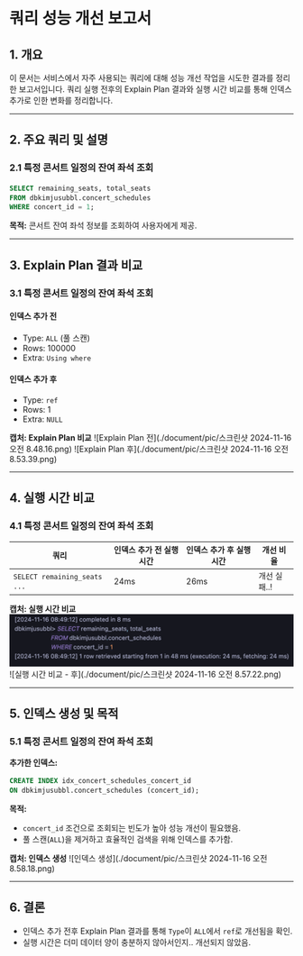 
# 쿼리 성능 개선 보고서

## 1. 개요
이 문서는 서비스에서 자주 사용되는 쿼리에 대해 성능 개선 작업을 시도한 결과를 정리한 보고서입니다. 
쿼리 실행 전후의 Explain Plan 결과와 실행 시간 비교를 통해 인덱스 추가로 인한 변화를 정리합니다.

---

## 2. 주요 쿼리 및 설명
### 2.1 특정 콘서트 일정의 잔여 좌석 조회
```sql
SELECT remaining_seats, total_seats
FROM dbkimjusubbl.concert_schedules
WHERE concert_id = 1;
```
**목적:** 콘서트 잔여 좌석 정보를 조회하여 사용자에게 제공.

---

## 3. Explain Plan 결과 비교
### 3.1 특정 콘서트 일정의 잔여 좌석 조회
#### 인덱스 추가 전
- Type: `ALL` (풀 스캔)
- Rows: 100000 
- Extra: `Using where`

#### 인덱스 추가 후
- Type: `ref`
- Rows: 1
- Extra: `NULL`

**캡처: Explain Plan 비교**
![Explain Plan 전](./document/pic/스크린샷 2024-11-16 오전 8.48.16.png)
![Explain Plan 후](./document/pic/스크린샷 2024-11-16 오전 8.53.39.png)

---

## 4. 실행 시간 비교
### 4.1 특정 콘서트 일정의 잔여 좌석 조회
| 쿼리                              | 인덱스 추가 전 실행 시간 | 인덱스 추가 후 실행 시간 | 개선 비율    |
|-----------------------------------|----------------|----------------|----------|
| `SELECT remaining_seats ...`      | 24ms            | 26ms           | 개선 실패..! |

**캡처: 실행 시간 비교**
![실행 시간 비교 - 전](./document/pic/before_indexing_consert_schedule.png)
![실행 시간 비교 - 후](./document/pic/스크린샷 2024-11-16 오전 8.57.22.png)

---

## 5. 인덱스 생성 및 목적
### 5.1 특정 콘서트 일정의 잔여 좌석 조회
**추가한 인덱스:**
```sql
CREATE INDEX idx_concert_schedules_concert_id
ON dbkimjusubbl.concert_schedules (concert_id);
```

**목적:**
- `concert_id` 조건으로 조회되는 빈도가 높아 성능 개선이 필요했음.
- 풀 스캔(`ALL`)을 제거하고 효율적인 검색을 위해 인덱스를 추가함.

**캡처: 인덱스 생성**
![인덱스 생성](./document/pic/스크린샷 2024-11-16 오전 8.58.18.png)

---

## 6. 결론
- 인덱스 추가 전후 Explain Plan 결과를 통해 `Type`이 `ALL`에서 `ref`로 개선됨을 확인.
- 실행 시간은 더미 데이터 양이 충분하지 않아서인지.. 개선되지 않았음.

